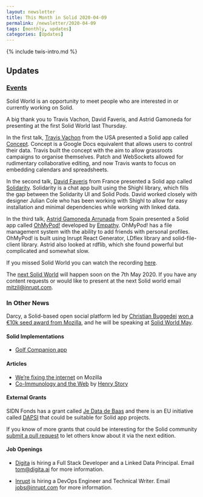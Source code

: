 ```yaml
---
layout: newsletter
title: This Month in Solid 2020-04-09
permalink: /newsletter/2020-04-09
tags: [monthly, updates]
categories: [Updates]
---
```

{% include twis-intro.md %}

## Updates

### [Events](https://solidproject.org/events)

Solid World is an opportunity to meet people who are interested in or currently working on Solid.

A big thank you to Travis Vachon, David Faveris, and Astrid Gamoneda for presenting at the first Solid World last Thursday. 

In the first talk, [Travis Vachon](https://github.com/travis) from the USA presented a Solid app called [Concept](https://github.com/travis/concept). Concept is a Google Docs equivalent that allows users to control their data. Travis built the concept with the aim to allow grassroots campaigns to organise themselves. Patch and WebSockets allowed for rudimentary collaborative editing, and now Travis wants to focus on embedding calendars and spreadsheets. 

In the second talk, [David Faveris](https://forum.solidproject.org/u/Smag0) from France presented a Solid app called [Solidarity](https://github.com/scenaristeur/solidarity). Solidarity is a chat app built using the Shighl library, which fills the gap between the Solidarity UI and Solid Pods. David worked closely with designer Julian Cole who has been working with Shighl to allow for easy installation and minimal dependencies while working with linked data. 

In the third talk, [Astrid Gamoneda Arrunada](https://github.com/empathyco/solid-pods-management/commits?author=astrd) from Spain presented a Solid app called [OhMyPod!](https://ohmypod.netlify.com/login)  developed by [Empathy](https://www.empathy.co/). OhMyPod! has a file management system with the ability to add friends with personal profiles. OhMyPod! is built using Inrupt React Generator, LDflex library and solid-file-client library. Astrid also looked at rdflib, which she found powerful but complicated and somewhat slow. 

If you missed Solid World you can watch the recording [here](https://vimeo.com/404963568). 

The [next Solid World](https://www.eventbrite.com/e/solid-world-tickets-101812024506?aff=erelexpmlt) will happen soon on the 7th May 2020. If you have any content requests or would like to present at the next Solid world email mitzil@inrupt.com. 

### In Other News  

Darcy, a Solid-based open social platform led by [Christian Buggedei](https://github.com/JollyOrc) [won a €10k seed award from Mozilla](https://www.patreon.com/posts/35809190), and he will be speaking at [Solid World May](https://www.eventbrite.com/e/solid-world-tickets-101812024506).

#### Solid Implementations

* [Golf Companion app](https://gca-solid.now.sh/login)

#### Articles

* [We’re fixing the internet](https://blog.mozilla.org/blog/2020/03/30/were-fixing-the-internet-join-us/) on Mozilla
* [Co-Immunology and the Web](https://medium.com/@bblfish/co-immunology-and-the-web-43379b46688e) by [Henry Story](https://medium.com/@bblfish)

#### External Grants

SIDN Fonds has a grant called [Je Data de Baas](https://www.sidnfonds.nl/nieuws/follow-up-call-je-data-de-baas) and there is an EU initiative called [DAPSI](https://dapsi.ngi.eu/) that could be suitable for Solid app projects.

If you know of more grants that could be interesting for the Solid community [submit a pull request](https://github.com/solid/solidproject.org/blob/master/_posts/newsletter/next.md) to let others know about it via the next edition.

#### Job Openings

* [Digita](https://www.digita.ai/careers) is hiring a Full Stack Developer and a Linked Data Principal. Email tom@digita.ai for more information.

* [Inrupt](https://inrupt.com/careers) is hiring a DevOps Engineer and Technical Writer. Email jobs@inrupt.com for more information.
 
